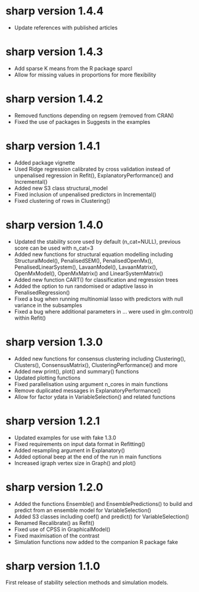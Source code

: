 # sharp version 1.4.4

* Update references with published articles

# sharp version 1.4.3

* Add sparse K means from the R package sparcl
* Allow for missing values in proportions for more flexibility

# sharp version 1.4.2

* Removed functions depending on regsem (removed from CRAN)
* Fixed the use of packages in Suggests in the examples

# sharp version 1.4.1

* Added package vignette
* Used Ridge regression calibrated by cross validation instead of unpenalised regression in Refit(), ExplanatoryPerformance() and 
Incremental()
* Added new S3 class structural_model
* Fixed inclusion of unpenalised predictors in Incremental()
* Fixed clustering of rows in Clustering()

# sharp version 1.4.0

* Updated the stability score used by default (n_cat=NULL), previous score can be used with n_cat=3
* Added new functions for structural equation modelling including StructuralModel(), PenalisedSEM(), PenalisedOpenMx(), 
PenalisedLinearSystem(), LavaanModel(), LavaanMatrix(), OpenMxModel(), OpenMxMatrix() and LinearSystemMatrix()
* Added new function CART() for classification and regression trees
* Added the option to run randomised or adaptive lasso in PenalisedRegression()
* Fixed a bug when running multinomial lasso with predictors with null variance in the subsamples
* Fixed a bug where additional parameters in ... were used in glm.control() within Refit()

# sharp version 1.3.0

* Added new functions for consensus clustering including Clustering(), Clusters(), ConsensusMatrix(), ClusteringPerformance() and more
* Added new print(), plot() and summary() functions
* Updated plotting functions
* Fixed parallelisation using argument n_cores in main functions
* Remove duplicated messages in ExplanatoryPerformance()
* Allow for factor ydata in VariableSelection() and related functions

# sharp version 1.2.1

* Updated examples for use with fake 1.3.0
* Fixed requirements on input data format in Refitting()
* Added resampling argument in Explanatory()
* Added optional beep at the end of the run in main functions
* Increased igraph vertex size in Graph() and plot()

# sharp version 1.2.0

* Added the functions Ensemble() and EnsemblePredictions() to build and predict from an ensemble model for VariableSelection()
* Added S3 classes including coef() and predict() for VariableSelection()
* Renamed Recalibrate() as Refit()
* Fixed use of CPSS in GraphicalModel() 
* Fixed maximisation of the contrast
* Simulation functions now added to the companion R package fake

# sharp version 1.1.0

First release of stability selection methods and simulation models.
